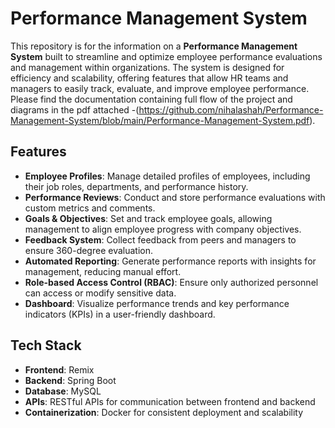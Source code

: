 # Performance Management System

This repository is for the information on a **Performance Management System** built to streamline and optimize employee performance evaluations and management within organizations. The system is designed for efficiency and scalability, offering features that allow HR teams and managers to easily track, evaluate, and improve employee performance.
Please find the documentation containing full flow of the project and diagrams in the pdf attached -(https://github.com/nihalashah/Performance-Management-System/blob/main/Performance-Management-System.pdf).
## Features

- **Employee Profiles**: Manage detailed profiles of employees, including their job roles, departments, and performance history.
- **Performance Reviews**: Conduct and store performance evaluations with custom metrics and comments.
- **Goals & Objectives**: Set and track employee goals, allowing management to align employee progress with company objectives.
- **Feedback System**: Collect feedback from peers and managers to ensure 360-degree evaluation.
- **Automated Reporting**: Generate performance reports with insights for management, reducing manual effort.
- **Role-based Access Control (RBAC)**: Ensure only authorized personnel can access or modify sensitive data.
- **Dashboard**: Visualize performance trends and key performance indicators (KPIs) in a user-friendly dashboard.

## Tech Stack

- **Frontend**: Remix
- **Backend**: Spring Boot
- **Database**: MySQL
- **APIs**: RESTful APIs for communication between frontend and backend
- **Containerization**: Docker for consistent deployment and scalability

